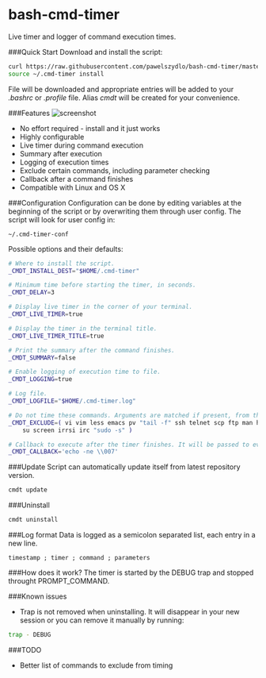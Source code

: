 # bash-cmd-timer
Live timer and logger of command execution times.

###Quick Start
Download and install the script:
```bash
curl https://raw.githubusercontent.com/pawelszydlo/bash-cmd-timer/master/cmd-timer -o ~/.cmd-timer
source ~/.cmd-timer install
```
File will be downloaded and appropriate entries will be added to your _.bashrc_ or _.profile_ file.
Alias _cmdt_ will be created for your convenience.

###Features
![screenshot](http://szydlo.eu/wp-content/uploads/2015/10/cmd-timer.png)

* No effort required - install and it just works
* Highly configurable
* Live timer during command execution
* Summary after execution
* Logging of execution times
* Exclude certain commands, including parameter checking
* Callback after a command finishes
* Compatible with Linux and OS X


###Configuration 
Configuration can be done by editing variables at the beginning of the script or by overwriting them through user config.
The script will look for user config in:
```
~/.cmd-timer-conf
```
Possible options and their defaults:
```bash
# Where to install the script.
_CMDT_INSTALL_DEST="$HOME/.cmd-timer"

# Minimum time before starting the timer, in seconds.
_CMDT_DELAY=3

# Display live timer in the corner of your terminal.
_CMDT_LIVE_TIMER=true

# Display the timer in the terminal title.
_CMDT_LIVE_TIMER_TITLE=true

# Print the summary after the command finishes.
_CMDT_SUMMARY=false

# Enable logging of execution time to file.
_CMDT_LOGGING=true

# Log file.
_CMDT_LOGFILE="$HOME/.cmd-timer.log"

# Do not time these commands. Arguments are matched if present, from the left.
_CMDT_EXCLUDE=( vi vim less emacs pv "tail -f" ssh telnet scp ftp man htop top 
    su screen irrsi irc "sudo -s" )

# Callback to execute after the timer finishes. It will be passed to eval.
_CMDT_CALLBACK='echo -ne \\007'
```

###Update
Script can automatically update itself from latest repository version.
```bash
cmdt update
```

###Uninstall
```bash
cmdt uninstall
```

###Log format
Data is logged as a semicolon separated list, each entry in a new line.
```
timestamp ; timer ; command ; parameters
```

###How does it work?
The timer is started by the DEBUG trap and stopped throught PROMPT_COMMAND.

###Known issues
* Trap is not removed when uninstalling. It will disappear in your new session or you can remove it manually by running:
```bash
trap - DEBUG
```
###TODO
* Better list of commands to exclude from timing
